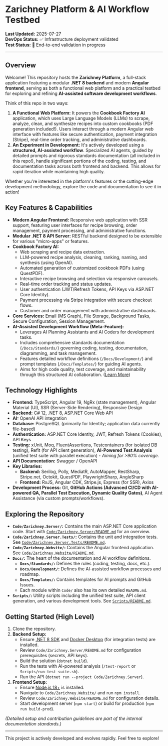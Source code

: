 # Zarichney Platform & AI Workflow Testbed

**Last Updated:** 2025-07-27  
**DevOps Status:** ✅ Infrastructure deployment validated  
**Test Status:** 🧪 End-to-end validation in progress

---

## Overview

Welcome! This repository hosts the **Zarichney Platform**, a full-stack application featuring a modular **.NET 8 backend** and modern **Angular frontend**, serving as both a functional web platform and a practical testbed for exploring and refining **AI-assisted software development workflows**.

Think of this repo in two ways:

1.  **A Functional Web Platform:** It powers the **Cookbook Factory AI** application, which uses Large Language Models (LLMs) to scrape, analyze, clean, and synthesize recipes into custom cookbooks (PDF generation included!). Users interact through a modern Angular web interface with features like secure authentication, payment integration (Stripe), real-time order tracking, and administrative dashboards.
2.  **An Experiment in Development:** It's actively developed using a **structured, AI-assisted workflow**. Specialized AI agents, guided by detailed prompts and rigorous standards documentation (all included in this repo!), handle significant portions of the coding, testing, and documentation tasks across both frontend and backend. This allows for rapid iteration while maintaining high quality.

Whether you're interested in the platform's features or the cutting-edge development methodology, explore the code and documentation to see it in action!

## Key Features & Capabilities

* **Modern Angular Frontend:** Responsive web application with SSR support, featuring user interfaces for recipe browsing, order management, payment processing, and administrative functions.
* **Modular .NET 8 API Server:** RESTful backend designed to be extensible for various "micro-apps" or features.
* **Cookbook Factory AI:**
    * Web scraping and recipe data extraction.
    * LLM-powered recipe analysis, cleaning, ranking, naming, and synthesis (using OpenAI).
    * Automated generation of customized cookbook PDFs (using QuestPDF).
    * Interactive recipe browsing and selection via responsive carousels.
    * Real-time order tracking and status updates.
    * User authentication (JWT/Refresh Tokens, API Keys via ASP.NET Core Identity).
    * Payment processing via Stripe integration with secure checkout flows.
    * Customer and order management with administrative dashboards.
* **Core Services:** Email (MS Graph), File Storage, Background Tasks, Secure Configuration, Session Management.
* **AI-Assisted Development Workflow (Meta-Feature):**
    * Leverages AI Planning Assistants and AI Coders for development tasks.
    * Includes comprehensive standards documentation (`/Docs/Standards/`) governing coding, testing, documentation, diagramming, and task management.
    * Features detailed workflow definitions (`/Docs/Development/`) and prompt templates (`/Docs/Templates/`) for guiding AI agents.
    * Aims for high code quality, test coverage, and maintainability through this structured AI collaboration. ([Learn More](./Docs/Development/README.md))

## Technology Highlights

* **Frontend:** TypeScript, Angular 19, NgRx (state management), Angular Material (UI), SSR (Server-Side Rendering), Responsive Design
* **Backend:** C# 12, .NET 8, ASP.NET Core Web API
* **AI:** OpenAI API integration
* **Database:** PostgreSQL (primarily for Identity; application data currently file-based)
* **Authentication:** ASP.NET Core Identity, JWT, Refresh Tokens (Cookies), API Keys
* **Testing:** xUnit, Moq, FluentAssertions, Testcontainers (for isolated DB testing), Refit (for API client generation), **AI-Powered Test Analysis** (unified test suite with parallel execution) - *Aiming for >90% coverage.*
* **API Documentation:** Swagger / OpenAPI
* **Key Libraries:** 
    * **Backend:** Serilog, Polly, MediatR, AutoMapper, RestSharp, Stripe.net, Octokit, QuestPDF, PlaywrightSharp, AngleSharp
    * **Frontend:** RxJS, Angular CDK, Stripe.js, Express (for SSR), Axios
* **Development Process:** Git, **GitHub Actions (Advanced CI/CD with AI-powered QA, Parallel Test Execution, Dynamic Quality Gates)**, AI Agent Assistance (via custom prompts/workflows).

## Exploring the Repository

* **`Code/Zarichney.Server/`:** Contains the main ASP.NET Core application code. Start with [`Code/Zarichney.Server/README.md`](./Code/Zarichney.Server/README.md) for an overview.
* **`Code/Zarichney.Server.Tests/`:** Contains the unit and integration tests. See [`Code/Zarichney.Server.Tests/README.md`](./Code/Zarichney.Server.Tests/README.md).
* **`Code/Zarichney.Website/`:** Contains the Angular frontend application. See [`Code/Zarichney.Website/README.md`](./Code/Zarichney.Website/README.md).
* **`Docs/`:** The heart of the documentation and AI workflow definitions.
    * **`Docs/Standards/`:** Defines the rules (coding, testing, docs, etc.).
    * **`Docs/Development/`:** Defines the AI-assisted workflow processes and roadmap.
    * **`Docs/Templates/`:** Contains templates for AI prompts and GitHub Issues.
    * Each module within `Code/` also has its own detailed `README.md`.
* **`Scripts/`:** Utility scripts including the unified test suite, API client generation, and various development tools. See [`Scripts/README.md`](./Scripts/README.md).

## Getting Started (High Level)

1.  Clone the repository.
2.  **Backend Setup:**
    * Ensure [.NET 8 SDK](https://dotnet.microsoft.com/download/dotnet/8.0) and [Docker Desktop](https://www.docker.com/products/docker-desktop/) (for integration tests) are installed.
    * Review `Code/Zarichney.Server/README.md` for configuration prerequisites (secrets, API keys).
    * Build the solution (`dotnet build`).
    * Run the tests with AI-powered analysis (`/test-report` or `Scripts/run-test-suite.sh`).
    * Run the API (`dotnet run --project Code/Zarichney.Server`).
3.  **Frontend Setup:**
    * Ensure [Node.js 18+](https://nodejs.org/) is installed.
    * Navigate to `Code/Zarichney.Website/` and run `npm install`.
    * Review `Code/Zarichney.Website/README.md` for configuration details.
    * Start development server (`npm start`) or build for production (`npm run build-prod`).

*(Detailed setup and contribution guidelines are part of the internal documentation standards.)*

---

This project is actively developed and evolves rapidly. Feel free to explore!

